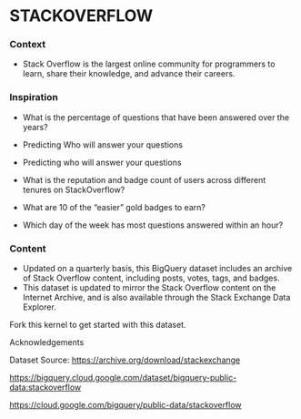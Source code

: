 # STACKOVERFLOW 

### Context

- Stack Overflow is the largest online community for programmers to learn, share their knowledge, and advance their careers.

### Inspiration



- What is the percentage of questions that have been answered over the years?

- Predicting Who will answer your questions

- Predicting who will  answer your questions

- What is the reputation and badge count of users across different tenures on StackOverflow?

- What are 10 of the “easier” gold badges to earn?

- Which day of the week has most questions answered within an hour?


### Content

- Updated on a quarterly basis, this BigQuery dataset includes an archive of Stack Overflow content, including posts, votes, tags, and badges. 
- This dataset is updated to mirror the Stack Overflow content on the Internet Archive, and is also available through the Stack Exchange Data Explorer.


Fork this kernel to get started with this dataset.

Acknowledgements

Dataset Source: https://archive.org/download/stackexchange

https://bigquery.cloud.google.com/dataset/bigquery-public-data:stackoverflow

https://cloud.google.com/bigquery/public-data/stackoverflow
 